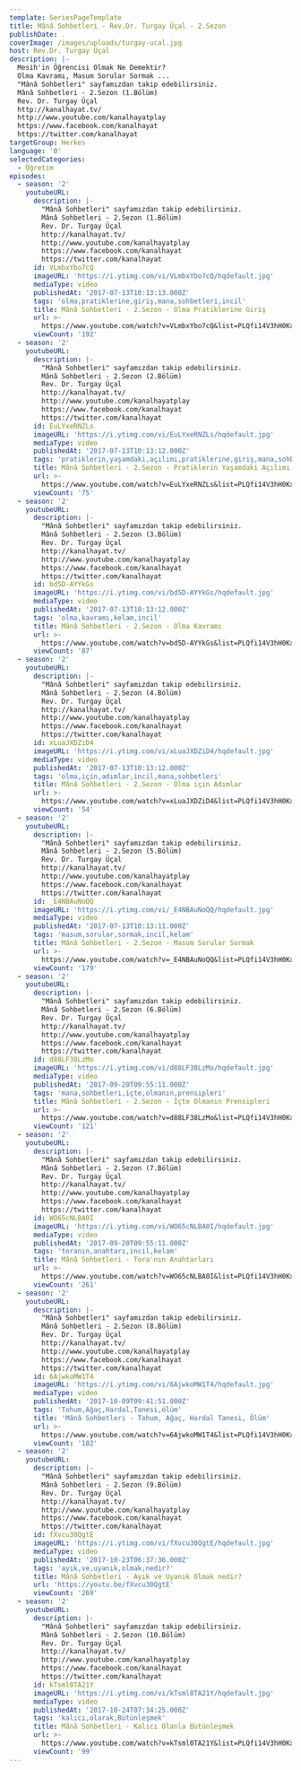 ```yaml
---
template: SeriesPageTemplate
title: Mânâ Sohbetleri - Rev.Dr. Turgay Üçal - 2.Sezon
publishDate: .
coverImage: /images/uploads/turgay-ucal.jpg
host: Rev.Dr. Turgay Üçal
description: |-
  Mesih'in Öğrencisi Olmak Ne Demektir?
  Olma Kavramı, Masum Sorular Sormak ...
  "Mânâ Sohbetleri" sayfamızdan takip edebilirsiniz.
  Mânâ Sohbetleri - 2.Sezon (1.Bölüm)
  Rev. Dr. Turgay Üçal
  http://kanalhayat.tv/
  http://www.youtube.com/kanalhayatplay
  https://www.facebook.com/kanalhayat
  https://twitter.com/kanalhayat
targetGroup: Herkes
language: '0'
selectedCategories:
  - Öğretim
episodes:
  - season: '2'
    youtubeURL:
      description: |-
        "Mânâ Sohbetleri" sayfamızdan takip edebilirsiniz.
        Mânâ Sohbetleri - 2.Sezon (1.Bölüm)
        Rev. Dr. Turgay Üçal
        http://kanalhayat.tv/
        http://www.youtube.com/kanalhayatplay
        https://www.facebook.com/kanalhayat
        https://twitter.com/kanalhayat
      id: VLmbxYbo7cQ
      imageURL: 'https://i.ytimg.com/vi/VLmbxYbo7cQ/hqdefault.jpg'
      mediaType: video
      publishedAt: '2017-07-13T10:13:13.000Z'
      tags: 'olma,pratiklerine,giriş,mana,sohbetleri,incil'
      title: Mânâ Sohbetleri - 2.Sezon - Olma Pratiklerine Giriş
      url: >-
        https://www.youtube.com/watch?v=VLmbxYbo7cQ&list=PLQfi14V3hH0Kxtt_9cPvm_US9RumoHWCl&index=2&t=0s
      viewCount: '192'
  - season: '2'
    youtubeURL:
      description: |-
        "Mânâ Sohbetleri" sayfamızdan takip edebilirsiniz.
        Mânâ Sohbetleri - 2.Sezon (2.Bölüm)
        Rev. Dr. Turgay Üçal
        http://kanalhayat.tv/
        http://www.youtube.com/kanalhayatplay
        https://www.facebook.com/kanalhayat
        https://twitter.com/kanalhayat
      id: EuLYxeRNZLs
      imageURL: 'https://i.ytimg.com/vi/EuLYxeRNZLs/hqdefault.jpg'
      mediaType: video
      publishedAt: '2017-07-13T10:13:12.000Z'
      tags: 'pratiklerin,yaşamdaki,açılımı,pratiklerine,giriş,mana,sohbetleri,incil'
      title: Mânâ Sohbetleri - 2.Sezon - Pratiklerin Yaşamdaki Açılımı
      url: >-
        https://www.youtube.com/watch?v=EuLYxeRNZLs&list=PLQfi14V3hH0Kxtt_9cPvm_US9RumoHWCl&index=3&t=0s
      viewCount: '75'
  - season: '2'
    youtubeURL:
      description: |-
        "Mânâ Sohbetleri" sayfamızdan takip edebilirsiniz.
        Mânâ Sohbetleri - 2.Sezon (3.Bölüm)
        Rev. Dr. Turgay Üçal
        http://kanalhayat.tv/
        http://www.youtube.com/kanalhayatplay
        https://www.facebook.com/kanalhayat
        https://twitter.com/kanalhayat
      id: bd5D-AYYkGs
      imageURL: 'https://i.ytimg.com/vi/bd5D-AYYkGs/hqdefault.jpg'
      mediaType: video
      publishedAt: '2017-07-13T10:13:12.000Z'
      tags: 'olma,kavramı,kelam,incil'
      title: Mânâ Sohbetleri - 2.Sezon - Olma Kavramı
      url: >-
        https://www.youtube.com/watch?v=bd5D-AYYkGs&list=PLQfi14V3hH0Kxtt_9cPvm_US9RumoHWCl&index=4&t=0s
      viewCount: '87'
  - season: '2'
    youtubeURL:
      description: |-
        "Mânâ Sohbetleri" sayfamızdan takip edebilirsiniz.
        Mânâ Sohbetleri - 2.Sezon (4.Bölüm)
        Rev. Dr. Turgay Üçal
        http://kanalhayat.tv/
        http://www.youtube.com/kanalhayatplay
        https://www.facebook.com/kanalhayat
        https://twitter.com/kanalhayat
      id: xLuaJXDZiD4
      imageURL: 'https://i.ytimg.com/vi/xLuaJXDZiD4/hqdefault.jpg'
      mediaType: video
      publishedAt: '2017-07-13T10:13:12.000Z'
      tags: 'olma,için,adımlar,incil,mana,sohbetleri'
      title: Mânâ Sohbetleri - 2.Sezon - Olma için Adımlar
      url: >-
        https://www.youtube.com/watch?v=xLuaJXDZiD4&list=PLQfi14V3hH0Kxtt_9cPvm_US9RumoHWCl&index=5&t=0s
      viewCount: '54'
  - season: '2'
    youtubeURL:
      description: |-
        "Mânâ Sohbetleri" sayfamızdan takip edebilirsiniz.
        Mânâ Sohbetleri - 2.Sezon (5.Bölüm)
        Rev. Dr. Turgay Üçal
        http://kanalhayat.tv/
        http://www.youtube.com/kanalhayatplay
        https://www.facebook.com/kanalhayat
        https://twitter.com/kanalhayat
      id: _E4NBAuNoQQ
      imageURL: 'https://i.ytimg.com/vi/_E4NBAuNoQQ/hqdefault.jpg'
      mediaType: video
      publishedAt: '2017-07-13T10:13:11.000Z'
      tags: 'masum,sorular,sormak,incil,kelam'
      title: Mânâ Sohbetleri - 2.Sezon - Masum Sorular Sormak
      url: >-
        https://www.youtube.com/watch?v=_E4NBAuNoQQ&list=PLQfi14V3hH0Kxtt_9cPvm_US9RumoHWCl&index=6&t=0s
      viewCount: '179'
  - season: '2'
    youtubeURL:
      description: |-
        "Mânâ Sohbetleri" sayfamızdan takip edebilirsiniz.
        Mânâ Sohbetleri - 2.Sezon (6.Bölüm)
        Rev. Dr. Turgay Üçal
        http://kanalhayat.tv/
        http://www.youtube.com/kanalhayatplay
        https://www.facebook.com/kanalhayat
        https://twitter.com/kanalhayat
      id: d88LF38LzMo
      imageURL: 'https://i.ytimg.com/vi/d88LF38LzMo/hqdefault.jpg'
      mediaType: video
      publishedAt: '2017-09-20T09:55:11.000Z'
      tags: 'mana,sohbetleri,içte,olmanın,prensipleri'
      title: Mânâ Sohbetleri - 2.Sezon - İçte Olmanın Prensipleri
      url: >-
        https://www.youtube.com/watch?v=d88LF38LzMo&list=PLQfi14V3hH0Kxtt_9cPvm_US9RumoHWCl&index=7&t=0s
      viewCount: '121'
  - season: '2'
    youtubeURL:
      description: |-
        "Mânâ Sohbetleri" sayfamızdan takip edebilirsiniz.
        Mânâ Sohbetleri - 2.Sezon (7.Bölüm)
        Rev. Dr. Turgay Üçal
        http://kanalhayat.tv/
        http://www.youtube.com/kanalhayatplay
        https://www.facebook.com/kanalhayat
        https://twitter.com/kanalhayat
      id: WO65cNLBA0I
      imageURL: 'https://i.ytimg.com/vi/WO65cNLBA0I/hqdefault.jpg'
      mediaType: video
      publishedAt: '2017-09-20T09:55:11.000Z'
      tags: 'toranın,anahtarı,incil,kelam'
      title: Mânâ Sohbetleri - Tora'nın Anahtarları
      url: >-
        https://www.youtube.com/watch?v=WO65cNLBA0I&list=PLQfi14V3hH0Kxtt_9cPvm_US9RumoHWCl&index=8&t=0s
      viewCount: '261'
  - season: '2'
    youtubeURL:
      description: |-
        "Mânâ Sohbetleri" sayfamızdan takip edebilirsiniz.
        Mânâ Sohbetleri - 2.Sezon (8.Bölüm)
        Rev. Dr. Turgay Üçal
        http://kanalhayat.tv/
        http://www.youtube.com/kanalhayatplay
        https://www.facebook.com/kanalhayat
        https://twitter.com/kanalhayat
      id: 6AjwkoMW1T4
      imageURL: 'https://i.ytimg.com/vi/6AjwkoMW1T4/hqdefault.jpg'
      mediaType: video
      publishedAt: '2017-10-09T09:41:51.000Z'
      tags: 'Tohum,Ağaç,Hardal,Tanesi,ölüm'
      title: 'Mânâ Sohbetleri - Tohum, Ağaç, Hardal Tanesi, Ölüm'
      url: >-
        https://www.youtube.com/watch?v=6AjwkoMW1T4&list=PLQfi14V3hH0Kxtt_9cPvm_US9RumoHWCl&index=9&t=0s
      viewCount: '182'
  - season: '2'
    youtubeURL:
      description: |-
        "Mânâ Sohbetleri" sayfamızdan takip edebilirsiniz.
        Mânâ Sohbetleri - 2.Sezon (9.Bölüm)
        Rev. Dr. Turgay Üçal
        http://kanalhayat.tv/
        http://www.youtube.com/kanalhayatplay
        https://www.facebook.com/kanalhayat
        https://twitter.com/kanalhayat
      id: fXvcu30QgtE
      imageURL: 'https://i.ytimg.com/vi/fXvcu30QgtE/hqdefault.jpg'
      mediaType: video
      publishedAt: '2017-10-23T06:37:36.000Z'
      tags: 'ayık,ve,uyanık,olmak,nedir?'
      title: Mânâ Sohbetleri - Ayık ve Uyanık Olmak nedir?
      url: 'https://youtu.be/fXvcu30QgtE'
      viewCount: '269'
  - season: '2'
    youtubeURL:
      description: |-
        "Mânâ Sohbetleri" sayfamızdan takip edebilirsiniz.
        Mânâ Sohbetleri - 2.Sezon (10.Bölüm)
        Rev. Dr. Turgay Üçal
        http://kanalhayat.tv/
        http://www.youtube.com/kanalhayatplay
        https://www.facebook.com/kanalhayat
        https://twitter.com/kanalhayat
      id: kTsml0TA21Y
      imageURL: 'https://i.ytimg.com/vi/kTsml0TA21Y/hqdefault.jpg'
      mediaType: video
      publishedAt: '2017-10-24T07:34:25.000Z'
      tags: 'kalıcı,olarak,Bütünleşmek'
      title: Mânâ Sohbetleri - Kalıcı Olanla Bütünleşmek
      url: >-
        https://www.youtube.com/watch?v=kTsml0TA21Y&list=PLQfi14V3hH0Kxtt_9cPvm_US9RumoHWCl&index=11&t=0s
      viewCount: '99'
---
```


